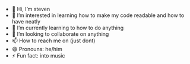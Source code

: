 - 👋 Hi, I’m steven
- 👀 I’m interested in learning how to make my code readable and how to have neatly 
- 🌱 I’m currently learning to how to do anything 
- 💞️ I’m looking to collaborate on anything 
- 📫 How to reach me on (just dont)
- 😄 Pronouns: he/him
- ⚡ Fun fact: into music 

<!---
fately23/fately23 is a ✨ special ✨ repository because its `README.md` (this file) appears on your GitHub profile.
You can click the Preview link to take a look at your changes.
--->
